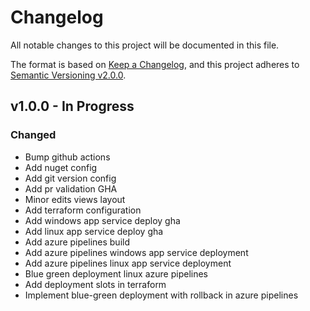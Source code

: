 # Changelog

All notable changes to this project will be documented in this file.

The format is based on [Keep a Changelog](https://keepachangelog.com/en/1.0.0/),
and this project adheres to [Semantic Versioning v2.0.0](https://semver.org/spec/v2.0.0.html).

## v1.0.0 - In Progress

### Changed

- Bump github actions
- Add nuget config
- Add git version config
- Add pr validation GHA
- Minor edits views layout
- Add terraform configuration
- Add windows app service deploy gha
- Add linux app service deploy gha
- Add azure pipelines build
- Add azure pipelines windows app service deployment
- Add azure pipelines linux app service deployment
- Blue green deployment linux azure pipelines
- Add deployment slots in terraform
- Implement blue-green deployment with rollback in azure pipelines
